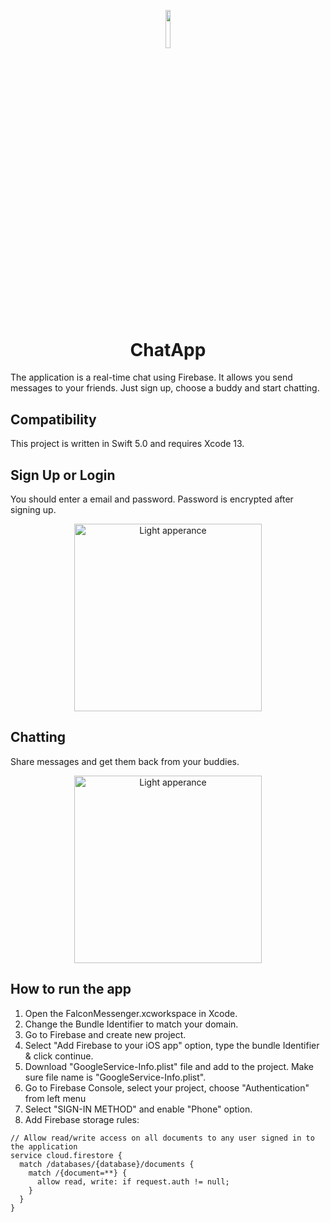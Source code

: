 <p align="center"><img width=12.5% src="https://user-images.githubusercontent.com/84686184/186276585-99db19d3-89bf-4ade-93a6-ab394e5cc660.png"></p>
<h1 align="center">ChatApp</h1>

The application is a real-time chat using Firebase. It allows you send messages to your friends. Just sign up, choose a buddy and start chatting.

## Compatibility

This project is written in Swift 5.0 and requires Xcode 13.

## Sign Up or Login

You should enter a email and password. Password is encrypted after signing up.

<p float="center" align="center">
  <img src="https://user-images.githubusercontent.com/84686184/186278320-ba9b5ca6-5424-415c-883c-1081ea523c15.png" alt="Light apperance" width="300"/>
</p>

## Chatting

Share messages and get them back from your buddies.

<p float="center" align="center">
  <img src="https://user-images.githubusercontent.com/84686184/186279757-cd0baa30-cd83-4206-80a0-c8bd9cdeede7.png" alt="Light apperance" width="300"/>
</p>


## How to run the app

1. Open the FalconMessenger.xcworkspace in Xcode.
2. Change the Bundle Identifier to match your domain.
3. Go to Firebase and create new project.
4. Select "Add Firebase to your iOS app" option, type the bundle Identifier & click continue.
5. Download "GoogleService-Info.plist" file and add to the project. Make sure file name is "GoogleService-Info.plist".
6. Go to Firebase Console, select your project, choose "Authentication" from left menu
7. Select "SIGN-IN METHOD" and enable "Phone" option.
8. Add Firebase storage rules:
```
// Allow read/write access on all documents to any user signed in to the application
service cloud.firestore {
  match /databases/{database}/documents {
    match /{document=**} {
      allow read, write: if request.auth != null;
    }
  }
}





